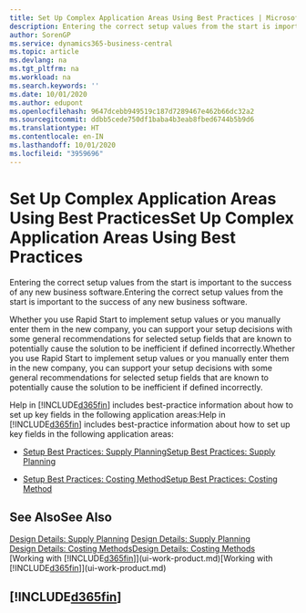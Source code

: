 ```yaml
---
title: Set Up Complex Application Areas Using Best Practices | Microsoft Docs
description: Entering the correct setup values from the start is important to the success of any new business software.
author: SorenGP
ms.service: dynamics365-business-central
ms.topic: article
ms.devlang: na
ms.tgt_pltfrm: na
ms.workload: na
ms.search.keywords: ''
ms.date: 10/01/2020
ms.author: edupont
ms.openlocfilehash: 9647dcebb949519c187d7289467e462b66dc32a2
ms.sourcegitcommit: ddbb5cede750df1baba4b3eab8fbed6744b5b9d6
ms.translationtype: HT
ms.contentlocale: en-IN
ms.lasthandoff: 10/01/2020
ms.locfileid: "3959696"
---
```

# <a name="set-up-complex-application-areas-using-best-practices"></a><span data-ttu-id="c458d-103">Set Up Complex Application Areas Using Best Practices</span><span class="sxs-lookup"><span data-stu-id="c458d-103">Set Up Complex Application Areas Using Best Practices</span></span>
<span data-ttu-id="c458d-104">Entering the correct setup values from the start is important to the success of any new business software.</span><span class="sxs-lookup"><span data-stu-id="c458d-104">Entering the correct setup values from the start is important to the success of any new business software.</span></span>  

 <span data-ttu-id="c458d-105">Whether you use Rapid Start to implement setup values or you manually enter them in the new company, you can support your setup decisions with some general recommendations for selected setup fields that are known to potentially cause the solution to be inefficient if defined incorrectly.</span><span class="sxs-lookup"><span data-stu-id="c458d-105">Whether you use Rapid Start to implement setup values or you manually enter them in the new company, you can support your setup decisions with some general recommendations for selected setup fields that are known to potentially cause the solution to be inefficient if defined incorrectly.</span></span>  

 <span data-ttu-id="c458d-106">Help in [!INCLUDE[d365fin](includes/d365fin_md.md)] includes best-practice information about how to set up key fields in the following application areas:</span><span class="sxs-lookup"><span data-stu-id="c458d-106">Help in [!INCLUDE[d365fin](includes/d365fin_md.md)] includes best-practice information about how to set up key fields in the following application areas:</span></span>  

-   [<span data-ttu-id="c458d-107">Setup Best Practices: Supply Planning</span><span class="sxs-lookup"><span data-stu-id="c458d-107">Setup Best Practices: Supply Planning</span></span>](setup-best-practices-supply-planning.md)  

-   [<span data-ttu-id="c458d-108">Setup Best Practices: Costing Method</span><span class="sxs-lookup"><span data-stu-id="c458d-108">Setup Best Practices: Costing Method</span></span>](setup-best-practices-costing-method.md)  

## <a name="see-also"></a><span data-ttu-id="c458d-109">See Also</span><span class="sxs-lookup"><span data-stu-id="c458d-109">See Also</span></span>  
<span data-ttu-id="c458d-110">[Design Details: Supply Planning](design-details-supply-planning.md) </span><span class="sxs-lookup"><span data-stu-id="c458d-110">[Design Details: Supply Planning](design-details-supply-planning.md) </span></span>  
[<span data-ttu-id="c458d-111">Design Details: Costing Methods</span><span class="sxs-lookup"><span data-stu-id="c458d-111">Design Details: Costing Methods</span></span>](design-details-costing-methods.md)  
<span data-ttu-id="c458d-112">[Working with [!INCLUDE[d365fin](includes/d365fin_md.md)]](ui-work-product.md)</span><span class="sxs-lookup"><span data-stu-id="c458d-112">[Working with [!INCLUDE[d365fin](includes/d365fin_md.md)]](ui-work-product.md)</span></span>

## [!INCLUDE[d365fin](includes/free_trial_md.md)]  
 
